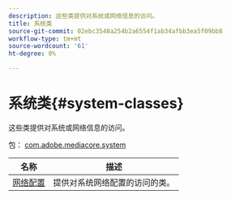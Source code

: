 ```yaml
---
description: 这些类提供对系统或网络信息的访问。
title: 系统类
source-git-commit: 02ebc3548a254b2a6554f1ab34afbb3ea5f09bb8
workflow-type: tm+mt
source-wordcount: '61'
ht-degree: 0%

---
```


# 系统类{#system-classes}

这些类提供对系统或网络信息的访问。

包： [com.adobe.mediacore.system](https://help.adobe.com/en_US/primetime/api/psdk/asdoc-dhls_1.4/com/adobe/mediacore/system/package-detail.html)

| 名称 | 描述 |
|---|---|
| [网络配置](https://help.adobe.com/en_US/primetime/api/psdk/asdoc-dhls_1.4/com/adobe/mediacore/system/NetworkConfiguration.html) | 提供对系统网络配置的访问的类。 |
